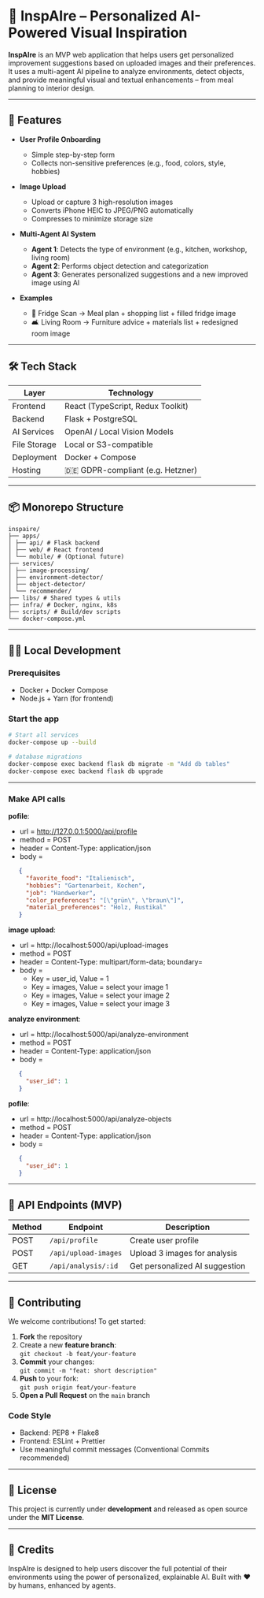 # 🌟 InspAIre – Personalized AI-Powered Visual Inspiration

**InspAIre** is an MVP web application that helps users get personalized improvement suggestions based on uploaded images and their preferences. It uses a multi-agent AI pipeline to analyze environments, detect objects, and provide meaningful visual and textual enhancements – from meal planning to interior design.

---

## 🚀 Features

- **User Profile Onboarding**
  - Simple step-by-step form
  - Collects non-sensitive preferences (e.g., food, colors, style, hobbies)

- **Image Upload**
  - Upload or capture 3 high-resolution images
  - Converts iPhone HEIC to JPEG/PNG automatically
  - Compresses to minimize storage size

- **Multi-Agent AI System**
  - **Agent 1**: Detects the type of environment (e.g., kitchen, workshop, living room)
  - **Agent 2**: Performs object detection and categorization
  - **Agent 3**: Generates personalized suggestions and a new improved image using AI

- **Examples**
  - 🧊 Fridge Scan → Meal plan + shopping list + filled fridge image
  - 🛋️ Living Room → Furniture advice + materials list + redesigned room image

---

## 🛠 Tech Stack

| Layer         | Technology                          |
|--------------|-------------------------------------|
| Frontend      | React (TypeScript, Redux Toolkit)   |
| Backend       | Flask + PostgreSQL                  |
| AI Services   | OpenAI / Local Vision Models        |
| File Storage  | Local or S3-compatible              |
| Deployment    | Docker + Compose                    |
| Hosting       | 🇩🇪 GDPR-compliant (e.g. Hetzner)   |

---

## 📦 Monorepo Structure
```text
inspaire/
├── apps/
│ ├── api/ # Flask backend
│ ├── web/ # React frontend
│ └── mobile/ # (Optional future)
├── services/
│ ├── image-processing/
│ ├── environment-detector/
│ ├── object-detector/
│ └── recommender/
├── libs/ # Shared types & utils
├── infra/ # Docker, nginx, k8s
├── scripts/ # Build/dev scripts
└── docker-compose.yml
```

---

## 🧑‍💻 Local Development

### Prerequisites
- Docker + Docker Compose
- Node.js + Yarn (for frontend)

### Start the app

```bash
# Start all services
docker-compose up --build

# database migrations
docker-compose exec backend flask db migrate -m "Add db tables"
docker-compose exec backend flask db upgrade

```

---

### Make API calls
__pofile__: 
 * url = http://127.0.0.1:5000/api/profile
 * method = POST
 * header = Content-Type: application/json
 * body = 
 ```json 
    {
      "favorite_food": "Italienisch",
      "hobbies": "Gartenarbeit, Kochen",
      "job": "Handwerker",
      "color_preferences": "[\"grün\", \"braun\"]",
      "material_preferences": "Holz, Rustikal"
    }
```
__image upload__: 
 * url = http://localhost:5000/api/upload-images
 * method = POST
 * header = Content-Type: multipart/form-data; boundary=<calculated when request is sent>
 * body = 
   * Key = user_id, Value = 1
   * Key = images, Value = select your image 1
   * Key = images, Value = select your image 2
   * Key = images, Value = select your image 3

__analyze environment__: 
 * url = http://localhost:5000/api/analyze-environment
 * method = POST
 * header = Content-Type: application/json
 * body = 
 ```json 
    {
      "user_id": 1
    }
```
__pofile__: 
 * url = http://localhost:5000/api/analyze-objects
 * method = POST
 * header = Content-Type: application/json
 * body = 
 ```json 
    {
      "user_id": 1
    }
```


---

## 🧪 API Endpoints (MVP)

| Method | Endpoint             | Description                        |
|--------|----------------------|------------------------------------|
| POST   | `/api/profile`       | Create user profile                |
| POST   | `/api/upload-images` | Upload 3 images for analysis       |
| GET    | `/api/analysis/:id`  | Get personalized AI suggestion     |

---

## 🤝 Contributing

We welcome contributions! To get started:

1. **Fork** the repository
2. Create a new **feature branch**:  
   `git checkout -b feat/your-feature`
3. **Commit** your changes:  
   `git commit -m "feat: short description"`
4. **Push** to your fork:  
   `git push origin feat/your-feature`
5. **Open a Pull Request** on the `main` branch

### Code Style
- Backend: PEP8 + Flake8
- Frontend: ESLint + Prettier
- Use meaningful commit messages (Conventional Commits recommended)

---

## 📄 License

This project is currently under **development** and released as open source under the **MIT License**.

---

## 🙌 Credits

InspAIre is designed to help users discover the full potential of their environments using the power of personalized, explainable AI. Built with ❤️ by humans, enhanced by agents.